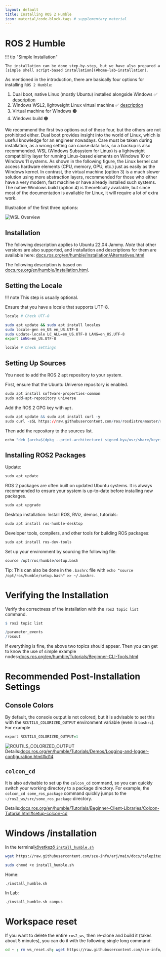 ```yaml
---
layout: default
title: Installing ROS 2 Humble
icon: material/code-block-tags # supplementary material
---
```


# ROS 2 Humble

!!! tip "Simple Installation"

    The installation can be done step-by-step, but we have also prepared a [simple shell script-based installation](#home-lab-installation).

As mentioned in the introduction, there are basically four options for installing `ROS 2 Humble`:

1. Dual boot, native Linux (mostly Ubuntu) installed alongside Windows ✅ [description](https://sze-info.github.io/arj/installation/ubuntu.html)
2. Windows WSL2, lightweight Linux virtual machine ✅ [description](https://sze-info.github.io/arj/installation/win10.html)
3. Virtual machine for Windows 🟠
4. Windows build 🟠

We recommend the first two options out of these four, but the others are not prohibited either. Dual boot provides insight into the world of Linux, which is useful knowledge for an engineer nowadays. Care must be taken during installation, as a wrong setting can cause data loss, so a backup is also recommended. WSL (Windows Subsystem for Linux) is a lightweight compatibility layer for running Linux-based elements on Windows 10 or Windows 11 systems. As shown in the following figure, the Linux kernel can access hardware elements (CPU, memory, GPU, etc.) just as easily as the Windows kernel. In contrast, the virtual machine (option 3) is a much slower solution using more abstraction layers, recommended for those who either have a very modern, fast machine or have already installed such systems. The native Windows build (option 4) is theoretically available, but since most of the documentation is available for Linux, it will require a lot of extra work.

Illustration of the first three options:

![WSL Overview](wsl_overview01.svg)

## Installation

The following description applies to Ubuntu 22.04 Jammy. *Note* that other versions are also supported, and installation and descriptions for them are available here: [docs.ros.org/en/humble/Installation/Alternatives.html](https://docs.ros.org/en/humble/Installation/Alternatives.html)

The following description is based on [docs.ros.org/en/humble/Installation.html](https://docs.ros.org/en/humble/Installation.html).

## Setting the Locale

!!! note 
    This step is usually optional.

Ensure that you have a locale that supports UTF-8.

```sh
locale # Check UTF-8

sudo apt update && sudo apt install locales
sudo locale-gen en_US en_US.UTF-8
sudo update-locale LC_ALL=en_US.UTF-8 LANG=en_US.UTF-8
export LANG=en_US.UTF-8

locale # Check settings
```

## Setting Up Sources

You need to add the ROS 2 apt repository to your system.

First, ensure that the Ubuntu Universe repository is enabled.

``` r
sudo apt install software-properties-common
sudo add-apt-repository universe
```
Add the ROS 2 GPG key with `apt`.
``` r
sudo apt update && sudo apt install curl -y
sudo curl -sSL https://raw.githubusercontent.com/ros/rosdistro/master/ros.key -o /usr/share/keyrings/ros-archive-keyring.gpg
```
Then add the repository to the sources list.
``` r
echo "deb [arch=$(dpkg --print-architecture) signed-by=/usr/share/keyrings/ros-archive-keyring.gpg] http://packages.ros.org/ros2/ubuntu $(. /etc/os-release && echo $UBUNTU_CODENAME) main" | sudo tee /etc/apt/sources.list.d/ros2.list > /dev/null
```
## Installing ROS2 Packages

Update:

``` r 
sudo apt update
```
ROS 2 packages are often built on updated Ubuntu systems. It is always recommended to ensure your system is up-to-date before installing new packages.
``` r 
sudo apt upgrade
```
Desktop installation: Install ROS, RViz, demos, tutorials:
``` r 
sudo apt install ros-humble-desktop
```
Developer tools, compilers, and other tools for building ROS packages:
``` r 
sudo apt install ros-dev-tools
``` 
Set up your environment by sourcing the following file:

``` r 
source /opt/ros/humble/setup.bash
```
Tip: This can also be done in the `.bashrc` file with `echo "source /opt/ros/humble/setup.bash" >> ~/.bashrc`.

# Verifying the Installation

Verify the correctness of the installation with the `ros2 topic list` command.

``` r
$ ros2 topic list

/parameter_events
/rosout 
```
If everything is fine, the above two topics should appear. Then you can get to know the use of simple example nodes:[docs.ros.org/en/humble/Tutorials/Beginner-CLI-Tools.html](https://docs.ros.org/en/humble/Tutorials/Beginner-CLI-Tools.html)

# Recommended Post-Installation Settings

## Console Colors

By default, the console output is not colored, but it is advisable to set this with the `RCUTILS_COLORIZED_OUTPUT` environment variable (even in `bashrc`). For example

``` r 
export RCUTILS_COLORIZED_OUTPUT=1 
``` 

![RCUTILS_COLORIZED_OUTPUT](https://github-production-user-asset-6210df.s3.amazonaws.com/11504709/248783932-a71a5d37-d49b-4508-93db-2e74a3c24365.gif)
Details:[docs.ros.org/en/humble/Tutorials/Demos/Logging-and-logger-configuration.html#id14](https://docs.ros.org/en/humble/Tutorials/Demos/Logging-and-logger-configuration.html#id14)

## `colcon_cd`

It is also advisable to set up the `colcon_cd` command, so you can quickly switch your working directory to a package directory. For example, the `colcon_cd some_ros_package` command quickly jumps to the `~/ros2_ws/src/some_ros_package` directory.

Details:[docs.ros.org/en/humble/Tutorials/Beginner-Client-Libraries/Colcon-Tutorial.html#setup-colcon-cd](https://docs.ros.org/en/humble/Tutorials/Beginner-Client-Libraries/Colcon-Tutorial.html#setup-colcon-cd)

# Windows /installation

In the terminal[következő `install_humble.sh`](https://github.com/sze-info/arj/blob/main/docs/telepites/install_humble.sh)

``` bash
wget https://raw.githubusercontent.com/sze-info/arj/main/docs/telepites/install_humble.sh
```
``` bash
sudo chmod +x install_humble.sh
```
Home:
``` bash
./install_humble.sh
```
In Lab:
``` bash
./install_humble.sh campus
```
# Workspace reset

If you want to delete the entire `ros2_ws`, then re-clone and build it (takes about 5 minutes), you can do it with the following single long command:
``` bash
cd ~ ; rm ws_reset.sh; wget https://raw.githubusercontent.com/sze-info/arj/main/docs/telepites/ws_reset.sh; sudo chmod +x ws_reset.sh; ./ws_reset.sh
```